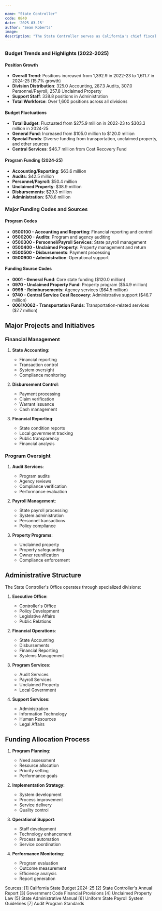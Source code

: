 ```yaml
---

name: "State Controller"
code: 0840
date: '2025-03-15'
author: "Sean Roberts"
image: 
description: "The State Controller serves as California's chief fiscal officer, ensuring transparency and accountability of state financial resources through disbursement control, auditing, and financial reporting."
---
```


### Budget Trends and Highlights (2022-2025)

#### Position Growth
- **Overall Trend**: Positions increased from 1,392.9 in 2022-23 to 1,611.7 in 2024-25 (15.7% growth)
- **Division Distribution**: 325.0 Accounting, 287.3 Audits, 307.0 Personnel/Payroll, 257.8 Unclaimed Property
- **Support Staff**: 338.8 positions in Administration
- **Total Workforce**: Over 1,600 positions across all divisions

#### Budget Fluctuations
- **Total Budget**: Fluctuated from $275.9 million in 2022-23 to $303.3 million in 2024-25
- **General Fund**: Increased from $105.0 million to $120.0 million
- **Special Funds**: Diverse funding from transportation, unclaimed property, and other sources
- **Central Services**: $46.7 million from Cost Recovery Fund

#### Program Funding (2024-25)
- **Accounting/Reporting**: $63.6 million
- **Audits**: $42.5 million
- **Personnel/Payroll**: $50.4 million
- **Unclaimed Property**: $38.9 million
- **Disbursements**: $29.3 million
- **Administration**: $78.6 million

### Major Funding Codes and Sources

#### Program Codes
- **0500100 - Accounting and Reporting**: Financial reporting and control
- **0500200 - Audits**: Program and agency auditing
- **0500300 - Personnel/Payroll Services**: State payroll management
- **0500400 - Unclaimed Property**: Property management and return
- **0500500 - Disbursements**: Payment processing
- **0500900 - Administration**: Operational support

#### Funding Source Codes
- **0001 - General Fund**: Core state funding ($120.0 million)
- **0970 - Unclaimed Property Fund**: Property program ($54.9 million)
- **0995 - Reimbursements**: Agency services ($64.5 million)
- **9740 - Central Service Cost Recovery**: Administrative support ($46.7 million)
- **0061/0062 - Transportation Funds**: Transportation-related services ($7.7 million)

## Major Projects and Initiatives

### Financial Management

1. **State Accounting**:
   - Financial reporting
   - Transaction control
   - System oversight
   - Compliance monitoring

2. **Disbursement Control**:
   - Payment processing
   - Claim verification
   - Warrant issuance
   - Cash management

3. **Financial Reporting**:
   - State condition reports
   - Local government tracking
   - Public transparency
   - Financial analysis

### Program Oversight

1. **Audit Services**:
   - Program audits
   - Agency reviews
   - Compliance verification
   - Performance evaluation

2. **Payroll Management**:
   - State payroll processing
   - System administration
   - Personnel transactions
   - Policy compliance

3. **Property Programs**:
   - Unclaimed property
   - Property safeguarding
   - Owner reunification
   - Compliance enforcement

## Administrative Structure

The State Controller's Office operates through specialized divisions:

1. **Executive Office**:
   - Controller's Office
   - Policy Development
   - Legislative Affairs
   - Public Relations

2. **Financial Operations**:
   - State Accounting
   - Disbursements
   - Financial Reporting
   - Systems Management

3. **Program Services**:
   - Audit Services
   - Payroll Services
   - Unclaimed Property
   - Local Government

4. **Support Services**:
   - Administration
   - Information Technology
   - Human Resources
   - Legal Affairs

## Funding Allocation Process

1. **Program Planning**:
   - Need assessment
   - Resource allocation
   - Priority setting
   - Performance goals

2. **Implementation Strategy**:
   - System development
   - Process improvement
   - Service delivery
   - Quality control

3. **Operational Support**:
   - Staff development
   - Technology enhancement
   - Process automation
   - Service coordination

4. **Performance Monitoring**:
   - Program evaluation
   - Outcome measurement
   - Efficiency analysis
   - Report generation

Sources:
[1] California State Budget 2024-25
[2] State Controller's Annual Report
[3] Government Code Financial Provisions
[4] Unclaimed Property Law
[5] State Administrative Manual
[6] Uniform State Payroll System Guidelines
[7] Audit Program Standards 